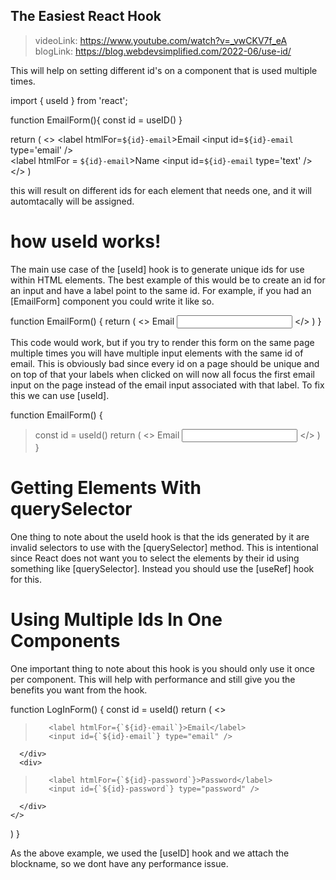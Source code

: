 ##  The Easiest React Hook

>   videoLink: https://www.youtube.com/watch?v=_vwCKV7f_eA
>   blogLink: https://blog.webdevsimplified.com/2022-06/use-id/

This will help on setting different id's on a component that is used multiple times.

import { useId } from 'react';

function EmailForm(){
    const id = useID()
}

return (
    <>
        <label htmlFor=`${id}-email`>Email</label>
        <input id=`${id}-email` type='email' />
        <br />
        <label htmlFor = `${id}-email`>Name</label>
        <input id=`${id}-email` type='text' />
    </>
)

this will result on different ids for each element that needs one, and it will automtacally will be assigned.


# how useId works!

The main use case of the [useId] hook is to generate unique ids for use within HTML elements. The best example of this would be to create an id for an input and have a label point to the same id. For example, if you had an [EmailForm] component you could write it like so.

function EmailForm() {
  return (
    <>
      <label htmlFor="email">Email</label>
      <input id="email" type="email" />
    </>
  )
}

This code would work, but if you try to render this form on the same page multiple times you will have multiple input elements with the same id of email. This is obviously bad since every id on a page should be unique and on top of that your labels when clicked on will now all focus the first email input on the page instead of the email input associated with that label. To fix this we can use [useId].

function EmailForm() {
>  const id = useId()
  return (
    <>
>      <label htmlFor={id}>Email</label>
>      <input id={id} type="email" />
    </>
  )
}

#   Getting Elements With querySelector

One thing to note about the useId hook is that the ids generated by it are invalid selectors to use with the [querySelector] method. This is intentional since React does not want you to select the elements by their id using something like [querySelector]. Instead you should use the [useRef] hook for this.

#   Using Multiple Ids In One Components

One important thing to note about this hook is you should only use it once per component. This will help with performance and still give you the benefits you want from the hook.

function LogInForm() {
  const id = useId()
  return (
    <>
      <div>
>        <label htmlFor={`${id}-email`}>Email</label>
>        <input id={`${id}-email`} type="email" />
      </div>
      <div>
>        <label htmlFor={`${id}-password`}>Password</label>
>        <input id={`${id}-password`} type="password" />
      </div>
    </>
  )
}

As the above example, we used the [useID] hook and we attach the blockname, so we dont have any performance issue.

